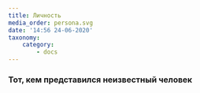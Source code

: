 ```yaml
---
title: Личность
media_order: persona.svg
date: '14:56 24-06-2020'
taxonomy:
    category:
        - docs
---
```


### Тот, кем представился неизвестный человек
